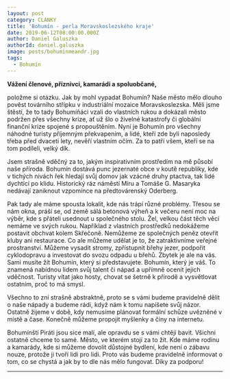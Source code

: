 ```yaml
---
layout: post
category: CLANKY
title: 'Bohumín - perla Moravskoslezského kraje'
date: 2019-06-12T08:00:00.000Z
author: Daniel Galuszka
authorId: daniel.galuszka
image: posts/bohuminmeandr.jpg
tags:
  - Bohumín
---
```


**Vážení členové, příznivci, kamarádi a spoluobčané,**

položme si otázku. Jak by mohl vypadat Bohumín? Naše město mělo dlouho pověst továrního střípku v industriální mozaice Moravskoslezska. Měli jsme štěstí, že to tady Bohumíňáci vzali do vlastních rukou a dokázali město podržen přes všechny krize, ať už šlo o živelné katastrofy či globální finanční krize spojené s propouštěním. Nyní je Bohumín pro všechny náhodné turisty příjemným překvapením, a lidé, kteří zde byli naposledy třeba před dvaceti lety, nevěří vlastním očím. Za to patří všem, kteří se na tom podíleli, velký dík.

Jsem strašně vděčný za to, jakým inspirativním prostředím na mě působí naše příroda. Bohumín dostává punc jezernaté obce v koutě republiky, kde v tichých nivách řek hledají svůj domov jak vzácné druhy ptactva, tak lidé dychtící po klidu. Historický ráz náměstí Míru a Tomáše G. Masaryka nedávají zaniknout vzpomínce na předtovárenský Oderberg. 

Pak tady ale máme spousta lokalit, kde nás trápí různé problémy. Třesou se nám okna, práší se, od země sálá betonová výheň a k večeru není moc na výběr, kde s přáteli usednout u společného stolu. Žel, velkou část těch věcí nemáme ve svých rukou. Například z vlastních prostředků nedokážeme postavit obchvat kolem Skřečoně. Nemůžeme ze společných peněz otevřít kluby ani restaurace. Co ale můžeme udělat je to, že zatraktivníme veřejné prostranství. Můžeme vysadit stromy, zpřístupnit břehy jezer, podpořit cyklodopravu a investovat do svozu odpadu u břehů. Zbytek je ale na vás. Sami musíte žít Bohumín, který si představujete. Bohumín, který je váš. To znamená nabídnou lidem svůj talent či nápad a upřímně ocenit jejich vděčnost. Turisty vítat jako hosty, chovat se šetrně k přírodě a vysvětlovat ostatním, proč to má smysl. 

Všechno to zní strašně abstraktně, proto se s vámi budeme pravidelně dělit o naše nápady a budeme rádi, když nám k tomu napíšete svůj názor. Ostatně žijeme v době, kdy nemusíme plánovat formální schůze uvězněné v místě a čase. Konečně můžeme propojit myšlenky a činy na internetu. 

Bohumínští Piráti jsou sice malí, ale opravdu se s vámi chtějí bavit. Všichni ostatně chceme to samé. Město, ve kterém stojí za to žít. Kde máme rodinu a kamarády, kde si můžeme dovolit důstojné bydlení, kde není o zábavu nouze, protože ji tvoří lidi pro lidi. Proto vás budeme pravidelně informovat o tom, co se chystá a jak by to dle nás mělo fungovat. Díky za podporu! 
 
- - -
